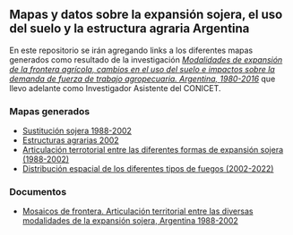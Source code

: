 ## Mapas y datos sobre la expansión sojera, el uso del suelo y la estructura agraria Argentina
En este repositorio se irán agregando links a los diferentes mapas generados como resultado de la investigación 
[_Modalidades de expansión de la frontera agrícola, cambios en el uso del suelo e impactos sobre la demanda de fuerza de trabajo agropecuaria. Argentina, 1980-2016_](https://www.conicet.gov.ar/new_scp/detalle.php?id=28059&datos_academicos=yes) que llevo adelante como Investigador Asistente del CONICET.

### Mapas generados
- [Sustitución sojera 1988-2002](maps/01_sust_soja_1.html)
- [Estructuras agrarias 2002](maps/02_estructuras.html) 
- [Articulación terrotorial entre las diferentes formas de expansión sojera (1988-2002)](maps/03_articulacion_soja.html)
- [Distribución espacial de los diferentes tipos de fuegos (2002-2022)](maps/)
### Documentos
- [Mosaicos de frontera. Articulación territorial entre las diversas modalidades de la expansión sojera, Argentina 1988-2002](https://osf.io/preprints/socarxiv/wdnh7/)

